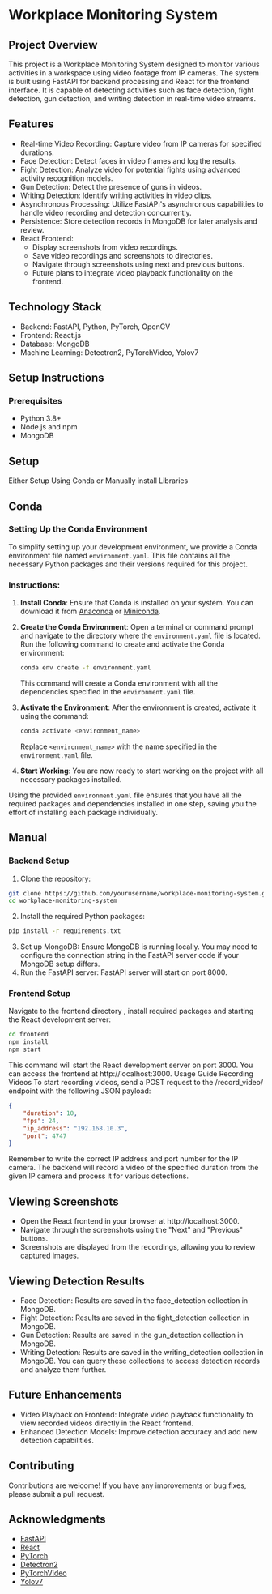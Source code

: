 # Workplace Monitoring System

## Project Overview
This project is a Workplace Monitoring System designed to monitor various activities in a workspace using video footage from IP cameras. The system is built using FastAPI for backend processing and React for the frontend interface. It is capable of detecting activities such as face detection, fight detection, gun detection, and writing detection in real-time video streams.

## Features
- Real-time Video Recording: Capture video from IP cameras for specified durations.
- Face Detection: Detect faces in video frames and log the results.
- Fight Detection: Analyze video for potential fights using advanced activity recognition models.
- Gun Detection: Detect the presence of guns in videos.
- Writing Detection: Identify writing activities in video clips.
- Asynchronous Processing: Utilize FastAPI's asynchronous capabilities to handle video recording and detection concurrently.
- Persistence: Store detection records in MongoDB for later analysis and review.
- React Frontend:
    - Display screenshots from video recordings.
    - Save video recordings and screenshots to directories.
    - Navigate through screenshots using next and previous buttons.
    - Future plans to integrate video playback functionality on the frontend.
## Technology Stack
- Backend: FastAPI, Python, PyTorch, OpenCV
- Frontend: React.js
- Database: MongoDB
- Machine Learning: Detectron2, PyTorchVideo, Yolov7
  
## Setup Instructions
### Prerequisites
- Python 3.8+
- Node.js and npm
- MongoDB
## Setup
Either Setup Using Conda or Manually install Libraries
## Conda
### Setting Up the Conda Environment

To simplify setting up your development environment, we provide a Conda environment file named `environment.yaml`. This file contains all the necessary Python packages and their versions required for this project.

### Instructions:

1. **Install Conda**: Ensure that Conda is installed on your system. You can download it from [Anaconda](https://www.anaconda.com/products/distribution) or [Miniconda](https://docs.conda.io/en/latest/miniconda.html).

2. **Create the Conda Environment**: Open a terminal or command prompt and navigate to the directory where the `environment.yaml` file is located. Run the following command to create and activate the Conda environment:

    ```bash
    conda env create -f environment.yaml
    ```

    This command will create a Conda environment with all the dependencies specified in the `environment.yaml` file.

3. **Activate the Environment**: After the environment is created, activate it using the command:

    ```bash
    conda activate <environment_name>
    ```

    Replace `<environment_name>` with the name specified in the `environment.yaml` file.

4. **Start Working**: You are now ready to start working on the project with all necessary packages installed.

Using the provided `environment.yaml` file ensures that you have all the required packages and dependencies installed in one step, saving you the effort of installing each package individually.
## Manual
### Backend Setup
1. Clone the repository:
```bash
git clone https://github.com/yourusername/workplace-monitoring-system.git
cd workplace-monitoring-system
```
2. Install the required Python packages:
```bash
pip install -r requirements.txt
```
3. Set up MongoDB:
Ensure MongoDB is running locally. You may need to configure the connection string in the FastAPI server code if your MongoDB setup differs.
4. Run the FastAPI server:
FastAPI server will start on port 8000.
### Frontend Setup
Navigate to the frontend directory , install required packages and starting the React development server:
```bash
cd frontend
npm install
npm start
```
This command will start the React development server on port 3000. You can access the frontend at http://localhost:3000.
Usage Guide
Recording Videos
To start recording videos, send a POST request to the /record_video/ endpoint with the following JSON payload:
```json
{
    "duration": 10,
    "fps": 24,
    "ip_address": "192.168.10.3",
    "port": 4747
}
```
Remember to write the correct IP address and port number for the IP camera.
The backend will record a video of the specified duration from the given IP camera and process it for various detections.

## Viewing Screenshots
- Open the React frontend in your browser at http://localhost:3000.
- Navigate through the screenshots using the "Next" and "Previous" buttons.
- Screenshots are displayed from the recordings, allowing you to review captured images.
## Viewing Detection Results
- Face Detection: Results are saved in the face_detection collection in MongoDB.
- Fight Detection: Results are saved in the fight_detection collection in MongoDB.
- Gun Detection: Results are saved in the gun_detection collection in MongoDB.
- Writing Detection: Results are saved in the writing_detection collection in MongoDB.
You can query these collections to access detection records and analyze them further.

## Future Enhancements
- Video Playback on Frontend: Integrate video playback functionality to view recorded videos directly in the React frontend.
- Enhanced Detection Models: Improve detection accuracy and add new detection capabilities.
## Contributing
Contributions are welcome! If you have any improvements or bug fixes, please submit a pull request.

## Acknowledgments
- [FastAPI](https://fastapi.tiangolo.com/)
- [React](https://react.dev/)
- [PyTorch](https://pytorch.org/)
- [Detectron2](https://github.com/facebookresearch/detectron2)
- [PyTorchVideo](https://pytorchvideo.org/)
- [Yolov7](https://github.com/WongKinYiu/yolov7)

